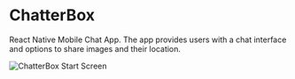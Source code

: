 # ChatterBox

React Native Mobile Chat App. The app provides users with a chat interface and options to share images and their location.

![ChatterBox Start Screen](../5.5/readme.png)
